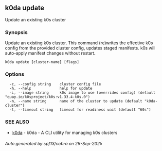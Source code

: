 ## k0da update

Update an existing k0s cluster

### Synopsis

Update an existing k0s cluster.
This command (re)writes the effective k0s config from the provided cluster config,
updates staged manifests. k0s will auto-apply manifest changes without restart.

```
k0da update [cluster-name] [flags]
```

### Options

```
  -c, --config string    cluster config file
  -h, --help             help for update
  -i, --image string     k0s image to use (overrides config) (default "quay.io/k0sproject/k0s:v1.33.4-k0s.0")
  -n, --name string      name of the cluster to update (default "k0da-cluster")
  -t, --timeout string   timeout for readiness wait (default "60s")
```

### SEE ALSO

* [k0da](k0da.md)	 - k0da - A CLI utility for managing k0s clusters

###### Auto generated by spf13/cobra on 26-Sep-2025
